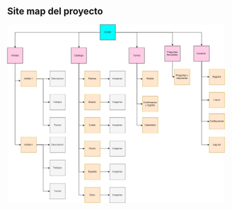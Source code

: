 ## Site map del proyecto

![alt text](https://github.com/joseemaro/Paw_TpFinal/blob/master/SiteMap/sitemap.jpg)

